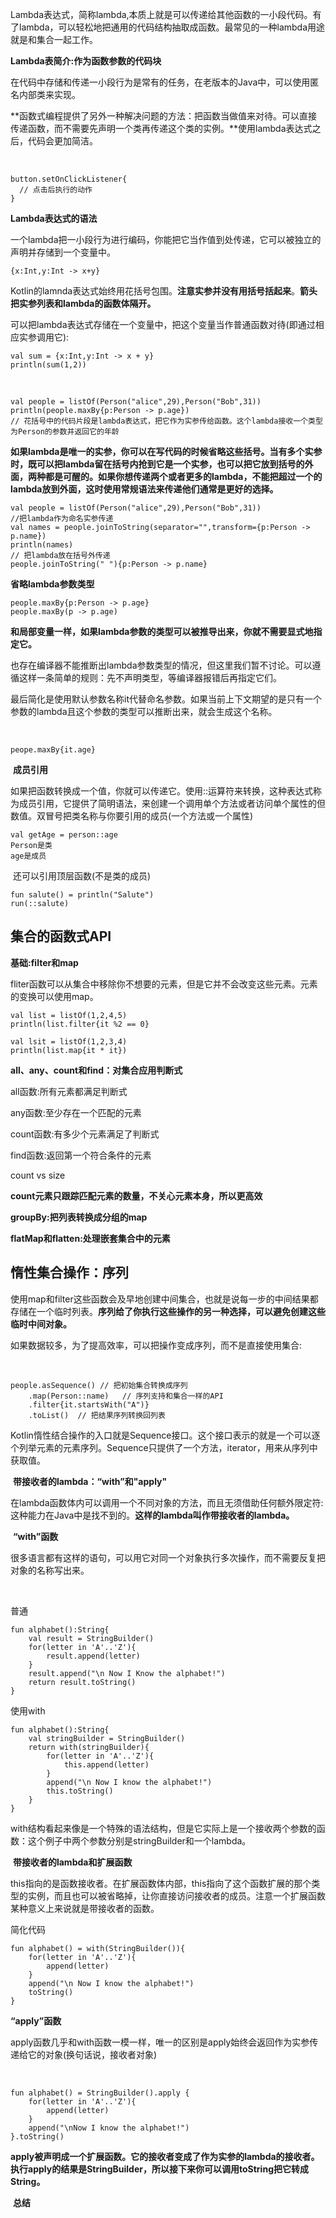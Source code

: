 ​	Lambda表达式，简称lambda,本质上就是可以传递给其他函数的一小段代码。有了lambda，可以轻松地把通用的代码结构抽取成函数。最常见的一种lambda用途就是和集合一起工作。

**Lambda表简介:作为函数参数的代码块**

​	在代码中存储和传递一小段行为是常有的任务，在老版本的Java中，可以使用匿名内部类来实现。

​	**函数式编程提供了另外一种解决问题的方法：把函数当做值来对待。可以直接传递函数，而不需要先声明一个类再传递这个类的实例。**使用lambda表达式之后，代码会更加简洁。

​	

```
button.setOnClickListener{
  // 点击后执行的动作
}
```

**Lambda表达式的语法**

​	一个lambda把一小段行为进行编码，你能把它当作值到处传递，它可以被独立的声明并存储到一个变量中。

```
{x:Int,y:Int -> x+y}
```

​	Kotlin的lamnda表达式始终用花括号包围。**注意实参并没有用括号括起来**。**箭头把实参列表和lambda的函数体隔开。**

​	可以把lambda表达式存储在一个变量中，把这个变量当作普通函数对待(即通过相应实参调用它):

```
val sum = {x:Int,y:Int -> x + y}
println(sum(1,2))
```

​	

```
val people = listOf(Person("alice",29),Person("Bob",31))
println(people.maxBy{p:Person -> p.age})
// 花括号中的代码片段是lambda表达式，把它作为实参传给函数。这个lambda接收一个类型为Person的参数并返回它的年龄
```

​	**如果lambda是唯一的实参，你可以在写代码的时候省略这些括号。当有多个实参时，既可以把lambda留在括号内抢到它是一个实参，也可以把它放到括号的外面，两种都是可醒的。如果你想传递两个或者更多的lambda，不能把超过一个的lambda放到外面，这时使用常规语法来传递他们通常是更好的选择。**



```
val people = listOf(Person("alice",29),Person("Bob",31))
//把lambda作为命名实参传递
val names = people.joinToString(separator="",transform={p:Person -> p.name})
println(names)
// 把lambda放在括号外传递
people.joinToString(" "){p:Person -> p.name}

```

**省略lambda参数类型**

```
people.maxBy{p:Person -> p.age}
people.maxBy(p -> p.age)
```

​	**和局部变量一样，如果lambda参数的类型可以被推导出来，你就不需要显式地指定它。**

​	也存在编译器不能推断出lambda参数类型的情况，但这里我们暂不讨论。可以遵循这样一条简单的规则：先不声明类型，等编译器报错后再指定它们。

​	最后简化是使用默认参数名称it代替命名参数。如果当前上下文期望的是只有一个参数的lambda且这个参数的类型可以推断出来，就会生成这个名称。

​	

```
peope.maxBy{it.age}
```

​	**成员引用**

​	 如果把函数转换成一个值，你就可以传递它。使用::运算符来转换，这种表达式称为成员引用，它提供了简明语法，来创建一个调用单个方法或者访问单个属性的但数值。双冒号把类名称与你要引用的成员(一个方法或一个属性)

```
val getAge = person::age
Person是类
age是成员
```

​	还可以引用顶层函数(不是类的成员)

```
fun salute() = println("Salute")
run(::salute)
```

## 集合的函数式API	

**基础:filter和map**

​	fliter函数可以从集合中移除你不想要的元素，但是它并不会改变这些元素。元素的变换可以使用map。

```
val list = listOf(1,2,4,5)
println(list.filter{it %2 == 0}
```

```
val lsit = listOf(1,2,3,4)
println(list.map{it * it})
```

**all、any、count和find：对集合应用判断式**

all函数:所有元素都满足判断式

any函数:至少存在一个匹配的元素

count函数:有多少个元素满足了判断式

find函数:返回第一个符合条件的元素

count vs size

**count元素只跟踪匹配元素的数量，不关心元素本身，所以更高效**

**groupBy:把列表转换成分组的map**

**flatMap和flatten:处理嵌套集合中的元素**



## 惰性集合操作：序列

​	使用map和filter这些函数会及早地创建中间集合，也就是说每一步的中间结果都存储在一个临时列表。**序列给了你执行这些操作的另一种选择，可以避免创建这些临时中间对象。**

​	如果数据较多，为了提高效率，可以把操作变成序列，而不是直接使用集合:

​		

```
people.asSequence() // 把初始集合转换成序列
	.map(Person::name)   // 序列支持和集合一样的API
	.filter{it.startsWith("A")}
	.toList()  // 把结果序列转换回列表
```

​	Kotlin惰性结合操作的入口就是Sequence接口。这个接口表示的就是一个可以逐个列举元素的元素序列。Sequence只提供了一个方法，iterator，用来从序列中获取值。

​	**带接收者的lambda：“with”和"apply"**

​	在lambda函数体内可以调用一个不同对象的方法，而且无须借助任何额外限定符:这种能力在Java中是找不到的。**这样的lambda叫作带接收者的lambda。**

​	**“with”函数**

​	很多语言都有这样的语句，可以用它对同一个对象执行多次操作，而不需要反复把对象的名称写出来。

​	

普通

```
fun alphabet():String{
	val result = StringBuilder()
	for(letter in 'A'..'Z'){
		result.append(letter)
	}
	result.append("\n Now I Know the alphabet!")
	return result.toString()
}
```

使用with

```
fun alphabet():String{
	val stringBuilder = StringBuilder()
	return with(stringBuilder){
		for(letter in 'A'..'Z'){
			this.append(letter)
		}
		append("\n Now I know the alphabet!")
		this.toString()
	}
}
```

​	with结构看起来像是一个特殊的语法结构，但是它实际上是一个接收两个参数的函数：这个例子中两个参数分别是stringBuilder和一个lambda。

​	**带接收者的lambda和扩展函数**

​	this指向的是函数接收者。在扩展函数体内部，this指向了这个函数扩展的那个类型的实例，而且也可以被省略掉，让你直接访问接收者的成员。注意一个扩展函数某种意义上来说就是带接收者的函数。

简化代码

```
fun alphabet() = with(StringBuilder()){
	for(letter in 'A'..'Z'){
		append(letter)
	}
	append("\n Now I know the alphabet!")
	toString()
}
```



**“apply”函数**

​	apply函数几乎和with函数一模一样，唯一的区别是apply始终会返回作为实参传递给它的对象(换句话说，接收者对象)

​	

```
fun alphabet() = StringBuilder().apply {
	for(letter in 'A'..'Z'){
		append(letter)
	}
	append("\nNow I know the alphabet!")
}.toString()
```

​	**apply被声明成一个扩展函数。它的接收者变成了作为实参的lambda的接收者。执行apply的结果是StringBuilder，所以接下来你可以调用toString把它转成String。**



​	**总结**

​	